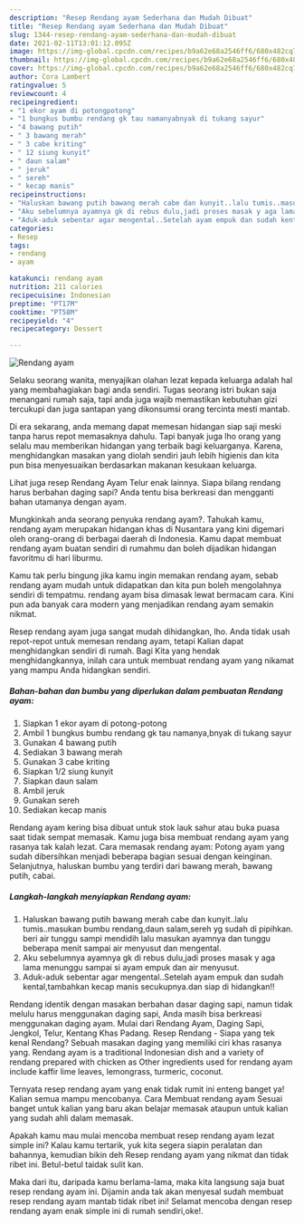 ```yaml
---
description: "Resep Rendang ayam Sederhana dan Mudah Dibuat"
title: "Resep Rendang ayam Sederhana dan Mudah Dibuat"
slug: 1344-resep-rendang-ayam-sederhana-dan-mudah-dibuat
date: 2021-02-11T13:01:12.095Z
image: https://img-global.cpcdn.com/recipes/b9a62e68a2546ff6/680x482cq70/rendang-ayam-foto-resep-utama.jpg
thumbnail: https://img-global.cpcdn.com/recipes/b9a62e68a2546ff6/680x482cq70/rendang-ayam-foto-resep-utama.jpg
cover: https://img-global.cpcdn.com/recipes/b9a62e68a2546ff6/680x482cq70/rendang-ayam-foto-resep-utama.jpg
author: Cora Lambert
ratingvalue: 5
reviewcount: 4
recipeingredient:
- "1 ekor ayam di potongpotong"
- "1 bungkus bumbu rendang gk tau namanyabnyak di tukang sayur"
- "4 bawang putih"
- " 3 bawang merah"
- " 3 cabe kriting"
- " 12 siung kunyit"
- " daun salam"
- " jeruk"
- " sereh"
- " kecap manis"
recipeinstructions:
- "Haluskan bawang putih bawang merah cabe dan kunyit..lalu tumis..masukan bumbu rendang,daun salam,sereh yg sudah di pipihkan. beri air tunggu sampi mendidih lalu masukan ayamnya dan tunggu beberapa menit sampai air menyusut dan mengental."
- "Aku sebelumnya ayamnya gk di rebus dulu,jadi proses masak y aga lama menunggu sampai si ayam empuk dan air menyusut."
- "Aduk-aduk sebentar agar mengental..Setelah ayam empuk dan sudah kental,tambahkan kecap manis secukupnya.dan siap di hidangkan!!"
categories:
- Resep
tags:
- rendang
- ayam

katakunci: rendang ayam 
nutrition: 211 calories
recipecuisine: Indonesian
preptime: "PT17M"
cooktime: "PT58M"
recipeyield: "4"
recipecategory: Dessert

---
```



![Rendang ayam](https://img-global.cpcdn.com/recipes/b9a62e68a2546ff6/680x482cq70/rendang-ayam-foto-resep-utama.jpg)

Selaku seorang wanita, menyajikan olahan lezat kepada keluarga adalah hal yang membahagiakan bagi anda sendiri. Tugas seorang istri bukan saja menangani rumah saja, tapi anda juga wajib memastikan kebutuhan gizi tercukupi dan juga santapan yang dikonsumsi orang tercinta mesti mantab.

Di era  sekarang, anda memang dapat memesan hidangan siap saji meski tanpa harus repot memasaknya dahulu. Tapi banyak juga lho orang yang selalu mau memberikan hidangan yang terbaik bagi keluarganya. Karena, menghidangkan masakan yang diolah sendiri jauh lebih higienis dan kita pun bisa menyesuaikan berdasarkan makanan kesukaan keluarga. 

Lihat juga resep Rendang Ayam Telur enak lainnya. Siapa bilang rendang harus berbahan daging sapi? Anda tentu bisa berkreasi dan mengganti bahan utamanya dengan ayam.

Mungkinkah anda seorang penyuka rendang ayam?. Tahukah kamu, rendang ayam merupakan hidangan khas di Nusantara yang kini digemari oleh orang-orang di berbagai daerah di Indonesia. Kamu dapat membuat rendang ayam buatan sendiri di rumahmu dan boleh dijadikan hidangan favoritmu di hari liburmu.

Kamu tak perlu bingung jika kamu ingin memakan rendang ayam, sebab rendang ayam mudah untuk didapatkan dan kita pun boleh mengolahnya sendiri di tempatmu. rendang ayam bisa dimasak lewat bermacam cara. Kini pun ada banyak cara modern yang menjadikan rendang ayam semakin nikmat.

Resep rendang ayam juga sangat mudah dihidangkan, lho. Anda tidak usah repot-repot untuk memesan rendang ayam, tetapi Kalian dapat menghidangkan sendiri di rumah. Bagi Kita yang hendak menghidangkannya, inilah cara untuk membuat rendang ayam yang nikamat yang mampu Anda hidangkan sendiri.

<!--inarticleads1-->

##### Bahan-bahan dan bumbu yang diperlukan dalam pembuatan Rendang ayam:

1. Siapkan 1 ekor ayam di potong-potong
1. Ambil 1 bungkus bumbu rendang gk tau namanya,bnyak di tukang sayur
1. Gunakan 4 bawang putih
1. Sediakan  3 bawang merah
1. Gunakan  3 cabe kriting
1. Siapkan  1/2 siung kunyit
1. Siapkan  daun salam
1. Ambil  jeruk
1. Gunakan  sereh
1. Sediakan  kecap manis


Rendang ayam kering bisa dibuat untuk stok lauk sahur atau buka puasa saat tidak sempat memasak. Kamu juga bisa membuat rendang ayam yang rasanya tak kalah lezat. Cara memasak rendang ayam: Potong ayam yang sudah dibersihkan menjadi beberapa bagian sesuai dengan keinginan. Selanjutnya, haluskan bumbu yang terdiri dari bawang merah, bawang putih, cabai. 

<!--inarticleads2-->

##### Langkah-langkah menyiapkan Rendang ayam:

1. Haluskan bawang putih bawang merah cabe dan kunyit..lalu tumis..masukan bumbu rendang,daun salam,sereh yg sudah di pipihkan. beri air tunggu sampi mendidih lalu masukan ayamnya dan tunggu beberapa menit sampai air menyusut dan mengental.
1. Aku sebelumnya ayamnya gk di rebus dulu,jadi proses masak y aga lama menunggu sampai si ayam empuk dan air menyusut.
1. Aduk-aduk sebentar agar mengental..Setelah ayam empuk dan sudah kental,tambahkan kecap manis secukupnya.dan siap di hidangkan!!


Rendang identik dengan masakan berbahan dasar daging sapi, namun tidak melulu harus menggunakan daging sapi, Anda masih bisa berkreasi menggunakan daging ayam. Mulai dari Rendang Ayam, Daging Sapi, Jengkol, Telur, Kentang Khas Padang. Resep Rendang - Siapa yang tek kenal Rendang? Sebuah masakan daging yang memiliki ciri khas rasanya yang. Rendang ayam is a traditional Indonesian dish and a variety of rendang prepared with chicken as Other ingredients used for rendang ayam include kaffir lime leaves, lemongrass, turmeric, coconut. 

Ternyata resep rendang ayam yang enak tidak rumit ini enteng banget ya! Kalian semua mampu mencobanya. Cara Membuat rendang ayam Sesuai banget untuk kalian yang baru akan belajar memasak ataupun untuk kalian yang sudah ahli dalam memasak.

Apakah kamu mau mulai mencoba membuat resep rendang ayam lezat simple ini? Kalau kamu tertarik, yuk kita segera siapin peralatan dan bahannya, kemudian bikin deh Resep rendang ayam yang nikmat dan tidak ribet ini. Betul-betul taidak sulit kan. 

Maka dari itu, daripada kamu berlama-lama, maka kita langsung saja buat resep rendang ayam ini. Dijamin anda tak akan menyesal sudah membuat resep rendang ayam mantab tidak ribet ini! Selamat mencoba dengan resep rendang ayam enak simple ini di rumah sendiri,oke!.

